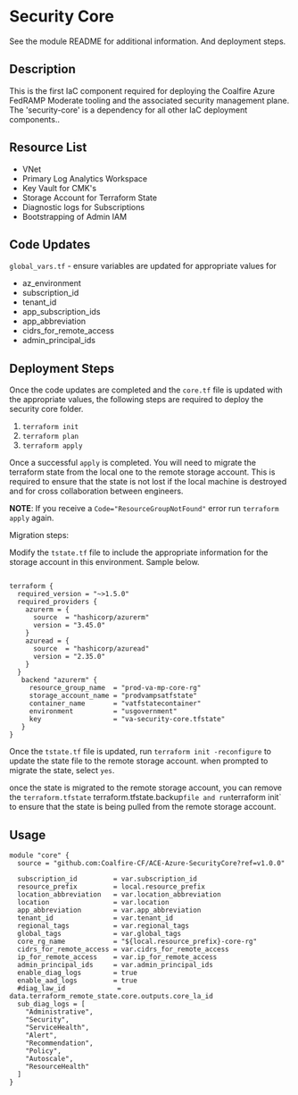 # Security Core

See the module README for additional information. And deployment steps.

## Description

This is the first IaC component required for deploying the Coalfire Azure FedRAMP Moderate tooling and the associated security management plane. The 'security-core' is a dependency for all other IaC deployment components..

## Resource List

- VNet
- Primary Log Analytics Workspace
- Key Vault for CMK's
- Storage Account for Terraform State
- Diagnostic logs for Subscriptions
- Bootstrapping of Admin IAM

## Code Updates

`global_vars.tf` - ensure variables are updated for appropriate values for

- az_environment
- subscription_id
- tenant_id
- app_subscription_ids
- app_abbreviation
- cidrs_for_remote_access
- admin_principal_ids

## Deployment Steps

Once the code updates are completed and the `core.tf` file is updated with the appropriate values, the following steps are required to deploy the security core folder.

1. `terraform init`
2. `terraform plan`
3. `terraform apply`

Once a successful `apply` is completed. You will need to migrate the terraform state from the local one to the remote storage account. This is required to ensure that the state is not lost if the local machine is destroyed and for cross collaboration between engineers.

**NOTE**: If you receive a `Code="ResourceGroupNotFound"` error run `terraform apply` again. 

Migration steps:

Modify the `tstate.tf` file to include the appropriate information for the storage account in this environment. Sample below.

```hcl

terraform {
  required_version = "~>1.5.0"
  required_providers {
    azurerm = {
      source  = "hashicorp/azurerm"
      version = "3.45.0"
    }
    azuread = {
      source  = "hashicorp/azuread"
      version = "2.35.0"
    }
  }
   backend "azurerm" {
     resource_group_name  = "prod-va-mp-core-rg"
     storage_account_name = "prodvampsatfstate"
     container_name       = "vatfstatecontainer"
     environment          = "usgovernment"
     key                  = "va-security-core.tfstate"
   }
}
```

Once the `tstate.tf` file is updated, run `terraform init -reconfigure` to update the state file to the remote storage account. when prompted to migrate the state, select `yes`.

once the state is migrated to the remote storage account, you can remove the `terraform.tfstate` terraform.tfstate.backup` file and run `terraform init` to ensure that the state is being pulled from the remote storage account.

## Usage

```hcl
module "core" {
  source = "github.com:Coalfire-CF/ACE-Azure-SecurityCore?ref=v1.0.0"

  subscription_id         = var.subscription_id
  resource_prefix         = local.resource_prefix
  location_abbreviation   = var.location_abbreviation
  location                = var.location
  app_abbreviation        = var.app_abbreviation
  tenant_id               = var.tenant_id
  regional_tags           = var.regional_tags
  global_tags             = var.global_tags
  core_rg_name            = "${local.resource_prefix}-core-rg"
  cidrs_for_remote_access = var.cidrs_for_remote_access
  ip_for_remote_access    = var.ip_for_remote_access
  admin_principal_ids     = var.admin_principal_ids
  enable_diag_logs        = true
  enable_aad_logs         = true
  #diag_law_id             = data.terraform_remote_state.core.outputs.core_la_id
  sub_diag_logs = [
    "Administrative",
    "Security",
    "ServiceHealth",
    "Alert",
    "Recommendation",
    "Policy",
    "Autoscale",
    "ResourceHealth"
  ]
}
```
